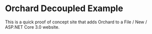 # Orchard Decoupled Example

This is a quick proof of concept site that adds Orchard to a File / New / ASP.NET Core 3.0 website.
